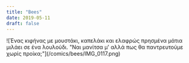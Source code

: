 ```yaml
---
title: "Bees"
date: 2019-05-11
draft: false
---
```


<span title="Επιστημονικές έρευνες έδειξαν ότι εννέα στους δέκα κηφήνες πάσχουν απο λουλουδονεκταρική τερηδόνα. Στους οδοντιάτρους τα τρώνε βασικά.">
![Ένας κιφήνας με μουστάκι, καπελάκι και ελαφρώς πρησμένα μάτια μιλάει σε ένα λουλούδι. "Ναι μανίτσα μ' αλλά πως θα παντρευτούμε χωρίς προίκα;"](/comics/bees/IMG_0117.png)
</span>